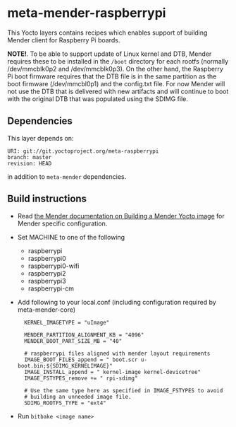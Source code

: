 # meta-mender-raspberrypi

This Yocto layers contains recipes which enables support of building Mender client for Raspberry Pi boards.

**NOTE!**. To be able to support update of Linux kernel and DTB, Mender requires these to be installed in the `/boot` directory for each rootfs (normally /dev/mmcblk0p2 and /dev/mmcblk0p3). On the other hand, the Raspberry Pi boot firmware requires that the DTB file is in the same partition as the boot firmware (/dev/mmcbl0p1) and the config.txt file. For now Mender will not use the DTB that is delivered with new artifacts and will continue to boot with the original DTB that was populated using the SDIMG file.

## Dependencies

This layer depends on:

    URI: git://git.yoctoproject.org/meta-raspberrypi
    branch: master
    revision: HEAD

in addition to `meta-mender` dependencies.

## Build instructions

- Read [the Mender documentation on Building a Mender Yocto image](https://docs.mender.io/Artifacts/Building-Mender-Yocto-image) for Mender specific configuration.
- Set MACHINE to one of the following
    - raspberrypi
    - raspberrypi0
    - raspberrypi0-wifi
    - raspberrypi2
    - raspberrypi3
    - raspberrypi-cm
- Add following to your local.conf (including configuration required by meta-mender-core)

        KERNEL_IMAGETYPE = "uImage"

        MENDER_PARTITION_ALIGNMENT_KB = "4096"
        MENDER_BOOT_PART_SIZE_MB = "40"

        # raspberrypi files aligned with mender layout requirements
        IMAGE_BOOT_FILES_append = " boot.scr u-boot.bin;${SDIMG_KERNELIMAGE}"
        IMAGE_INSTALL_append = " kernel-image kernel-devicetree"
        IMAGE_FSTYPES_remove += " rpi-sdimg"

        # Use the same type here as specified in IMAGE_FSTYPES to avoid
        # building an unneeded image file.
        SDIMG_ROOTFS_TYPE = "ext4"

- Run `bitbake <image name>`
